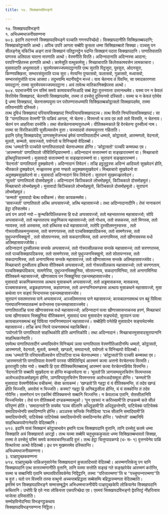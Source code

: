 ```yaml
---
title: १४. सिक्खापदविभङ्गो

---
```

१४. सिक्खापदविभङ्गो  
१. अभिधम्मभाजनीयवण्णना  
७०३. इदानि तदनन्तरे सिक्खापदविभङ्गे पञ्‍चाति गणनपरिच्छेदो। सिक्खापदानीति सिक्खितब्बपदानि; सिक्खाकोट्ठासाति अत्थो। अपिच उपरि आगता सब्बेपि कुसला धम्मा सिक्खितब्बतो सिक्खा। पञ्‍चसु पन सीलङ्गेसु यंकिञ्‍चि अङ्गं तासं सिक्खानं पतिट्ठानट्ठेन पदन्ति सिक्खानं पदत्ता सिक्खापदानि। पाणातिपाताति पाणस्स अतिपाता घातना मारणाति अत्थो। वेरमणीति विरति। अदिन्‍नादानाति अदिन्‍नस्स आदाना; परपरिग्गहितस्स हरणाति अत्थो। कामेसूति वत्थुकामेसु। मिच्छाचाराति किलेसकामवसेन लामकाचारा। मुसावादाति अभूतवादतो। सुरामेरयमज्‍जपमादट्ठानाति एत्थ सुराति पिट्ठसुरा, पूवसुरा, ओदनसुरा, किण्णपक्खित्ता, सम्भारसंयुत्ताति पञ्‍च सुरा। मेरयन्ति पुप्फासवो, फलासवो, गुळासवो, मध्वासवो, सम्भारसंयुत्तोति पञ्‍च आसवा। तदुभयम्पि मदनीयट्ठेन मज्‍जं। याय चेतनाय तं पिवन्ति, सा पमादकारणत्ता पमादट्ठानं; तस्मा सुरामेरयमज्‍जपमादट्ठाना। अयं तावेत्थ मातिकानिक्खेपस्स अत्थो।  
७०४. पदभाजनीये पन यस्मिं समये कामावचरन्तिआदि सब्बं हेट्ठा वुत्तनयत्ता उत्तानत्थमेव। यस्मा पन न केवलं विरतियेव सिक्खापदं, चेतनापि सिक्खापदमेव, तस्मा तं दस्सेतुं दुतियनयो दस्सितो। यस्मा च न केवलं एतेयेव द्वे धम्मा सिक्खापदं, चेतनासम्पयुत्ता पन परोपण्णासधम्मापि सिक्खितब्बकोट्ठासतो सिक्खापदमेव, तस्मा ततियनयोपि दस्सितो।  
तत्थ दुविधं सिक्खापदं परियायसिक्खापदं निप्परियायसिक्खापदञ्‍च। तत्थ विरति निप्परियायसिक्खापदं। सा हि ‘‘पाणातिपाता वेरमणी’’ति पाळियं आगता, नो चेतना। विरमन्तो च ताय एव ततो ततो विरमति, न चेतनाय। चेतनं पन आहरित्वा दस्सेसि। तथा सेसचेतनासम्पयुत्तधम्मे। वीतिक्‍कमकाले हि वेरचेतना दुस्सील्यं नाम। तस्मा सा विरतिकालेपि सुसील्यवसेन वुत्ता। फस्सादयो तंसम्पयुत्तत्ता गहिताति।  
इदानि एतेसु सिक्खापदेसु ञाणसमुत्तेजनत्थं इमेसं पाणातिपातादीनं धम्मतो, कोट्ठासतो, आरम्मणतो, वेदनातो, मूलतो, कम्मतो, सावज्‍जतो, पयोगतो च विनिच्छयो वेदितब्बो।  
तत्थ ‘धम्मतो’ति पञ्‍चपेते पाणातिपातादयो चेतनाधम्माव होन्ति। ‘कोट्ठासतो’ पञ्‍चपि कम्मपथा एव।  
‘आरम्मणतो’ पाणातिपातो जीवितिन्द्रियारम्मणो। अदिन्‍नादानं सत्तारम्मणं वा सङ्खारारम्मणं वा। मिच्छाचारो इत्थिपुरिसारम्मणो। मुसावादो सत्तारम्मणो वा सङ्खारारम्मणो वा। सुरापानं सङ्खारारम्मणं।  
‘वेदनातो’ पाणातिपातो दुक्खवेदनो। अदिन्‍नादानं तिवेदनं। तञ्हि हट्ठतुट्ठस्स अदिन्‍नं आदियतो सुखवेदनं होति, भीतकाले दुक्खवेदनं, मज्झत्तस्स हुत्वा गण्हतो अदुक्खमसुखवेदनं। मिच्छाचारो सुखवेदनो वा अदुक्खमसुखवेदनो वा। मुसावादो अदिन्‍नादानं विय तिवेदनो। सुरापानं सुखमज्झत्तवेदनं।  
‘मूलतो’ पाणातिपातो दोसमोहमूलो। अदिन्‍नादानं किञ्‍चिकाले लोभमोहमूलं, किञ्‍चिकाले दोसमोहमूलं। मिच्छाचारो लोभमोहमूलो। मुसावादो किञ्‍चिकाले लोभमोहमूलो, किञ्‍चिकाले दोसमोहमूलो। सुरापानं लोभमोहमूलं।  
‘कम्मतो’ मुसावादो चेत्थ वचीकम्मं। सेसा कायकम्ममेव।  
‘सावज्‍जतो’ पाणातिपातो अत्थि अप्पसावज्‍जो, अत्थि महासावज्‍जो। तथा अदिन्‍नादानादीनि। तेसं नानाकरणं हेट्ठा दस्सितमेव।  
अयं पन अपरो नयो – कुन्थकिपिल्‍लिकस्स हि वधो अप्पसावज्‍जो, ततो महन्ततरस्स महासावज्‍जो; सोपि अप्पसावज्‍जो, ततो महन्ततराय सकुणिकाय महासावज्‍जो; ततो गोधाय, ततो ससकस्स, ततो मिगस्स, ततो गवयस्स, ततो अस्सस्स, ततो हत्थिस्स वधो महासावज्‍जो, ततोपि दुस्सीलमनुस्सस्स , ततो गोरूपसीलकमनुस्सस्स, ततो सरणगतस्स, ततो पञ्‍चसिक्खापदिकस्स, ततो सामणेरस्स, ततो पुथुज्‍जनभिक्खुनो , ततो सोतापन्‍नस्स, ततो सकदागामिस्स, ततो अनागामिस्स, ततो खीणासवस्स वधो अतिमहासावज्‍जोयेव।  
अदिन्‍नादानं दुस्सीलस्स सन्तके अप्पसावज्‍जं, ततो गोरूपसीलकस्स सन्तके महासावज्‍जं; ततो सरणगतस्स, ततो पञ्‍चसिक्खापदिकस्स, ततो सामणेरस्स, ततो पुथुज्‍जनभिक्खुनो, ततो सोतापन्‍नस्स, ततो सकदागामिस्स, ततो अनागामिस्स सन्तके महासावज्‍जं, ततो खीणासवस्स सन्तके अतिमहासावज्‍जंयेव।  
मिच्छाचारो दुस्सीलाय इत्थिया वीतिक्‍कमे अप्पसावज्‍जो, ततो गोरूपसीलकाय महासावज्‍जो; ततो सरणगताय, पञ्‍चसिक्खापदिकाय, सामणेरिया, पुथुज्‍जनभिक्खुनिया, सोतापन्‍नाय, सकदागामिनिया, ततो अनागामिनिया वीतिक्‍कमे महासावज्‍जो, खीणासवाय पन भिक्खुनिया एकन्तमहासावज्‍जोव।  
मुसावादो काकणिकमत्तस्स अत्थाय मुसाकथने अप्पसावज्‍जो, ततो अड्ढमासकस्स, मासकस्स, पञ्‍चमासकस्स, अड्ढकहापणस्स, कहापणस्स, ततो अनग्घनियभण्डस्स अत्थाय मुसाकथने महासावज्‍जो, मुसा कथेत्वा पन सङ्घं भिन्दन्तस्स एकन्तमहासावज्‍जोव।  
सुरापानं पसतमत्तस्स पाने अप्पसावज्‍जं, अञ्‍जलिमत्तस्स पाने महासावज्‍जं; कायचालनसमत्थं पन बहुं पिवित्वा गामघातनिगमघातकम्मं करोन्तस्स एकन्तमहासावज्‍जमेव।  
पाणातिपातञ्हि पत्वा खीणासवस्स वधो महासावज्‍जो; अदिन्‍नादानं पत्वा खीणासवसन्तकस्स हरणं, मिच्छाचारं पत्वा खीणासवाय भिक्खुनिया वीतिक्‍कमनं, मुसावादं पत्वा मुसावादेन सङ्घभेदो, सुरापानं पत्वा कायचालनसमत्थं बहुं पिवित्वा गामनिगमघातनं महासावज्‍जं। सब्बेहिपि पनेतेहि मुसावादेन सङ्घभेदनमेव महासावज्‍जं। तञ्हि कप्पं निरये पाचनसमत्थं महाकिब्बिसं।  
‘पयोगतो’ति पाणातिपातो साहत्थिकोपि होति आणत्तिकोपि। तथा अदिन्‍नादानं। मिच्छाचारमुसावादसुरापानानि साहत्थिकानेवाति।  
एवमेत्थ पाणातिपातादीनं धम्मादिवसेन विनिच्छयं ञत्वा पाणातिपाता वेरमणीतिआदीनम्पि धम्मतो, कोट्ठासतो, आरम्मणतो, वेदनातो, मूलतो, कम्मतो, खण्डतो, समादानतो, पयोगतो च विनिच्छयो वेदितब्बो।  
तत्थ ‘धम्मतो’ति परियायसीलवसेन पटिपाटिया पञ्‍च चेतनाधम्माव। ‘कोट्ठासतो’ति पञ्‍चपि कम्मपथा एव। ‘आरम्मणतो’ति पाणातिपाता वेरमणी परस्स जीवितिन्द्रियं आरम्मणं कत्वा अत्तनो वेरचेतनाय विरमति। इतरासुपि एसेव नयो। सब्बापि हि एता वीतिक्‍कमितब्बवत्थुं आरम्मणं कत्वा वेरचेतनाहियेव विरमन्ति। ‘वेदनातो’ति सब्बापि सुखवेदना वा होन्ति मज्झत्तवेदना वा। ‘मूलतो’ति ञाणसम्पयुत्तचित्तेन विरमन्तस्स अलोभअदोसअमोहमूला होन्ति, ञाणविप्पयुत्तचित्तेन विरमन्तस्स अलोभअदोसमूला होन्ति। ‘कम्मतो’ति मुसावादा वेरमणीयेवेत्थ वचीकम्मं; सेसा कायकम्मं। ‘खण्डतो’ति गहट्ठा यं यं वीतिक्‍कमन्ति, तं तदेव खण्डं होति भिज्‍जति, अवसेसं न भिज्‍जति। कस्मा? गहट्ठा हि अनिबद्धसीला होन्ति, यं यं सक्‍कोन्ति तं तदेव गोपेन्ति। सामणेरानं पन एकस्मिं वीतिक्‍कमन्ते सब्बानि भिज्‍जन्ति। न केवलञ्‍च एतानि, सेससीलानिपि भिज्‍जन्तियेव। तेसं पन वीतिक्‍कमो दण्डकम्मवत्थुको। ‘पुन एवरूपं न करिस्सामी’ति दण्डकम्मे कते सीलं परिपुण्णं होति। ‘समादानतो’ति सयमेव ‘पञ्‍च सीलानि अधिट्ठहामी’ति अधिट्ठहन्तेनपि, पाटियेक्‍कं पाटियेक्‍कं समादियन्तेनपि समादिण्णानि होन्ति। अञ्‍ञस्स सन्तिके निसीदित्वा ‘पञ्‍च सीलानि समादियामी’ति समादियन्तेनपि, पाटियेक्‍कं पाटियेक्‍कं समादियन्तेनपि समादिन्‍नानेव होन्ति। ‘पयोगतो’ सब्बानिपि साहत्थिकपयोगानेवाति वेदितब्बानि।  
७१२. इदानि यासं सिक्खानं कोट्ठासभावेन इमानि पञ्‍च सिक्खापदानि वुत्तानि, तानि दस्सेतुं कतमे धम्मा सिक्खाति अयं सिक्खावारो आरद्धो। तत्थ यस्मा सब्बेपि चतुभूमककुसला धम्मा सिक्खितब्बभावतो सिक्खा, तस्मा ते दस्सेतुं यस्मिं समये कामावचरन्तिआदि वुत्तं। तत्थ हेट्ठा चित्तुप्पादकण्डे (ध॰ स॰ १) वुत्तनयेनेव पाळिं वित्थारेत्वा अत्थो वेदितब्बो। इध पन मुखमत्तमेव दस्सितन्ति।  
अभिधम्मभाजनीयवण्णना।  
३. पञ्हापुच्छकवण्णना  
७१४. पञ्हापुच्छके पाळिअनुसारेनेव सिक्खापदानं कुसलादिभावो वेदितब्बो। आरम्मणत्तिकेसु पन यानि सिक्खापदानि एत्थ सत्तारम्मणानीति वुत्तानि, तानि यस्मा सत्तोति सङ्खं गते सङ्खारेयेव आरम्मणं करोन्ति, यस्मा च सब्बानिपि एतानि सम्पत्तविरतिवसेनेव निद्दिट्ठानि, तस्मा ‘‘परित्तारम्मणा’’ति च ‘‘पच्‍चुप्पन्‍नारम्मणा’’ति च वुत्तं। यतो पन विरमति तस्स वत्थुनो अच्‍चन्तबहिद्धत्ता सब्बेसम्पि बहिद्धारम्मणता वेदितब्बाति।  
इमस्मिं पन सिक्खापदविभङ्गे सम्मासम्बुद्धेन अभिधम्मभाजनीयेपि पञ्हापुच्छकेपि लोकियानेव सिक्खापदानि कथितानि। उभोपि हि एते नया लोकियत्ता एकपरिच्छेदा एव। एवमयं सिक्खापदविभङ्गो द्वेपरिवट्टं नीहरित्वाव भाजेत्वा दस्सितोति।  
सम्मोहविनोदनिया विभङ्गट्ठकथाय  
सिक्खापदविभङ्गवण्णना निट्ठिता।  